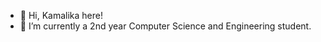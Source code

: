 - 👋 Hi, Kamalika here!
- 🌱 I’m currently a 2nd year Computer Science and Engineering student.
<!---
Arsynthecatastropheee/Arsynthecatastropheee is a ✨ special ✨ repository because its `README.md` (this file) appears on your GitHub profile.
You can click the Preview link to take a look at your changes.
--->
